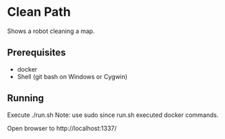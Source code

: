 # Clean Path

Shows a robot cleaning a map.

## Prerequisites

- docker
- Shell (git bash on Windows or Cygwin)

## Running

Execute ./run.sh
Note: use sudo since run.sh executed docker commands.

Open browser to http://localhost:1337/
